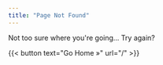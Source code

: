```yaml
---
title: "Page Not Found"
---
```


Not too sure where you're going... Try again?

{{< button text="Go Home »" url="/" >}}